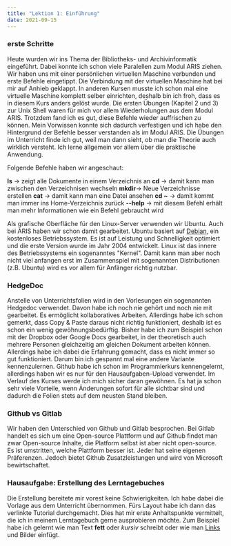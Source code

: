 ```yaml
---
title: "Lektion 1: Einführung"
date: 2021-09-15
---
```


### erste Schritte
Heute wurden wir ins Thema der Bibliotheks- und Archivinformatik eingeführt.
Dabei konnte ich schon viele Paralellen zum Modul ARIS ziehen. Wir haben uns mit einer persönlichen virtuellen Maschine verbunden und erste Befehle eingetippt. 
Die Verbindung mit der virtuellen Maschine hat bei mir auf Anhieb geklappt. In anderen Kursen musste ich schon mal eine virtuelle Maschine komplett selber einrichten, deshalb bin ich froh, dass es in diesem Kurs anders gelöst wurde. Die ersten Übungen (Kapitel 2 und 3) zur Unix Shell waren für mich vor allem Wiederholungen aus dem Modul ARIS. Trotzdem fand ich es gut, diese Befehle wieder auffrischen zu können. Mein Vorwissen konnte sich dadurch verfestigen und ich habe den Hintergrund der Befehle besser verstanden als im Modul ARIS. Die Übungen im Unterricht finde ich gut, weil man dann sieht, ob man die Theorie auch wirklich versteht. Ich lerne allgemein vor allem über die praktische Anwendung.

Folgende Befehle haben wir angeschaut:

**ls** -> zeigt alle Dokumente in einem Verzeichnis an
**cd** -> damit kann man zwischen den Verzeichnisen wechseln
**mkdir**-> Neue Verzeichnisse erstellen
**cat** -> damit kann man eine Datei ansehen
**cd ~** -> damit kommt man immer ins Home-Verzeichnis zurück
**--help** -> mit diesem Befehl erhält man mehr Informationen wie ein Befehl gebraucht wird

Als grafische Oberfläche für den Linux-Server verwenden wir Ubuntu. Auch bei ARIS haben wir schon damit gearbeitet. Ubuntu basiert auf [Debian](https://www.debian.org/), ein kostenloses Betriebssystem. Es ist auf Leistung und Schnelligkeit optimiert und die erste Version wurde im Jahr 2004 entwickelt.
Linux ist das innere des Betriebssystems ein sogenanntes "Kernel". Damit kann man aber noch nicht viel anfangen erst im Zusammenspiel mit sogenannten Distributionen (z.B. Ubuntu) wird es vor allem für Anfänger richtig nutzbar.


### HedgeDoc
Anstelle von Unterrichtsfolien wird in den Vorlesungen ein sogenannten Hedgedoc verwendet. Davon habe ich noch nie gehört und noch nie mit gearbeitet. Es ermöglicht kollaboratives Arbeiten. Allerdings habe ich schon gemerkt, dass Copy & Paste daraus nicht richtig funktioniert, deshalb ist es schon ein wenig gewöhnungsbedürftig. Bisher habe ich zum Beispiel schon mit der Dropbox oder Google Docs gearbeitet, in der theoretisch auch mehrere Personen gleichzeitig am gleichen Dokument arbeiten können. Allerdings habe ich dabei die Erfahrung gemacht, dass es nicht immer so gut funktioniert. 
Darum bin ich gespannt mal eine andere Variante kennenzulernen. Github habe ich schon im Programmierkurs kennengelernt, allerdings haben wir es nur für den Hausaufgaben-Upload verwendet. Im Verlauf des Kurses werde ich mich sicher daran gewöhnen.
Es hat ja schon sehr viele Vorteile, wenn Änderungen sofort für alle sichtbar sind und dadurch die Folien stets auf dem neusten Stand bleiben.

### Github vs Gitlab
Wir haben den Unterschied von Github und Gitlab besprochen. 
Bei Gitlab handelt es sich um eine Open-source Plattform und auf Github findet man zwar Open-source Inhalte, die Platform selbst ist aber nicht open-source. 
Es ist umstritten, welche Plattform besser ist. Jeder hat seine eigenen Präferenzen. Jedoch bietet Github Zusatzleistungen und wird von Microsoft bewirtschaftet.

### Hausaufgabe: Erstellung des Lerntagebuches
Die Erstellung bereitete mir vorest keine Schwierigkeiten. Ich habe dabei die Vorlage aus dem Unterricht übernommen. Fürs Layout habe ich dann das verlinkte Tutorial durchgemacht. Dies hat mir erste Anhaltspunkte vermittelt, die ich in meinem Lerntagebuch gerne ausprobieren möchte. Zum Beispiel habe ich gelernt wie man Text **fett** oder _kursiv_ schreibt oder wie man [Links](www.links.com) und Bilder einfügt.

